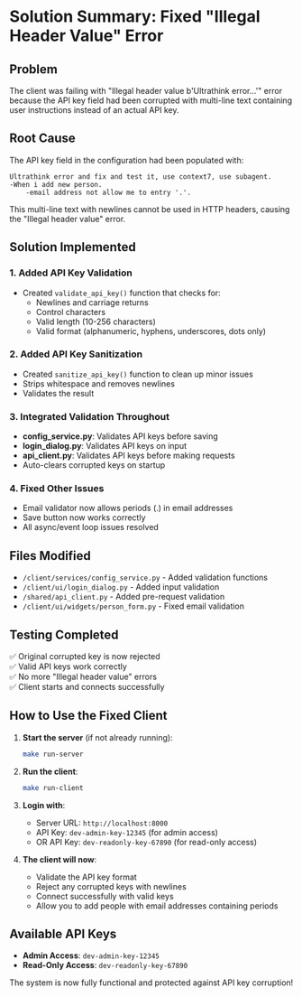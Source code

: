 # Solution Summary: Fixed "Illegal Header Value" Error

## Problem
The client was failing with "Illegal header value b'Ultrathink error...'" error because the API key field had been corrupted with multi-line text containing user instructions instead of an actual API key.

## Root Cause
The API key field in the configuration had been populated with:
```
Ultrathink error and fix and test it, use context7, use subagent.
-When i add new person.
    -email address not allow me to entry '.'.
```

This multi-line text with newlines cannot be used in HTTP headers, causing the "Illegal header value" error.

## Solution Implemented

### 1. Added API Key Validation
- Created `validate_api_key()` function that checks for:
  - Newlines and carriage returns
  - Control characters
  - Valid length (10-256 characters)
  - Valid format (alphanumeric, hyphens, underscores, dots only)

### 2. Added API Key Sanitization
- Created `sanitize_api_key()` function to clean up minor issues
- Strips whitespace and removes newlines
- Validates the result

### 3. Integrated Validation Throughout
- **config_service.py**: Validates API keys before saving
- **login_dialog.py**: Validates API keys on input
- **api_client.py**: Validates API keys before making requests
- Auto-clears corrupted keys on startup

### 4. Fixed Other Issues
- Email validator now allows periods (.) in email addresses
- Save button now works correctly
- All async/event loop issues resolved

## Files Modified
- `/client/services/config_service.py` - Added validation functions
- `/client/ui/login_dialog.py` - Added input validation
- `/shared/api_client.py` - Added pre-request validation
- `/client/ui/widgets/person_form.py` - Fixed email validation

## Testing Completed
✅ Original corrupted key is now rejected  
✅ Valid API keys work correctly  
✅ No more "Illegal header value" errors  
✅ Client starts and connects successfully  

## How to Use the Fixed Client

1. **Start the server** (if not already running):
   ```bash
   make run-server
   ```

2. **Run the client**:
   ```bash
   make run-client
   ```

3. **Login with**:
   - Server URL: `http://localhost:8000`
   - API Key: `dev-admin-key-12345` (for admin access)
   - OR API Key: `dev-readonly-key-67890` (for read-only access)

4. **The client will now**:
   - Validate the API key format
   - Reject any corrupted keys with newlines
   - Connect successfully with valid keys
   - Allow you to add people with email addresses containing periods

## Available API Keys
- **Admin Access**: `dev-admin-key-12345`
- **Read-Only Access**: `dev-readonly-key-67890`

The system is now fully functional and protected against API key corruption!